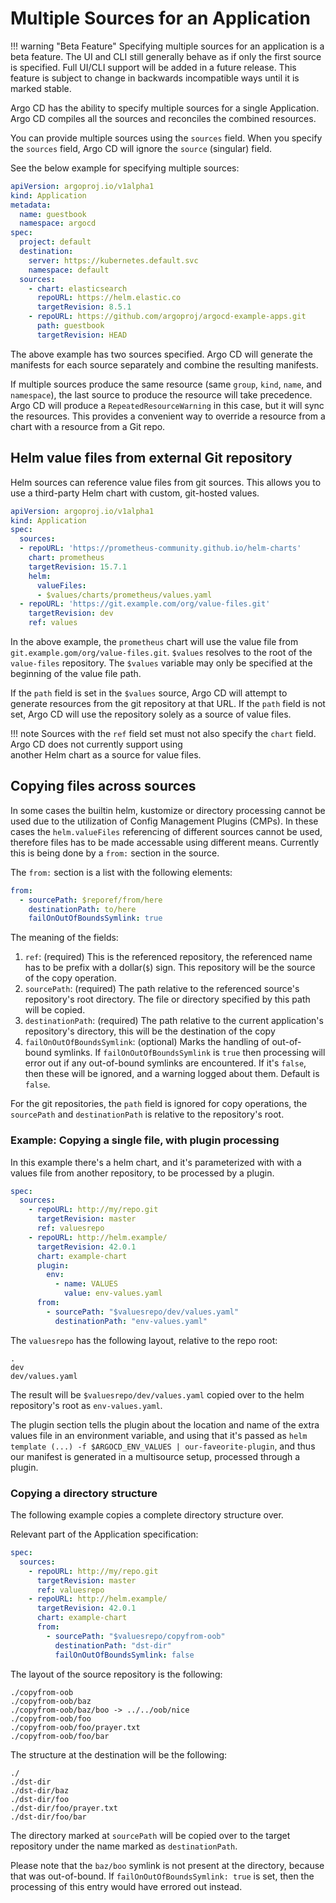 # Multiple Sources for an Application

!!! warning "Beta Feature"
    Specifying multiple sources for an application is a beta feature. The UI and CLI still generally behave as if only
    the first source is specified. Full UI/CLI support will be added in a future release.
    This feature is subject to change in backwards incompatible ways until it is marked stable.

Argo CD has the ability to specify multiple sources for a single Application. Argo CD compiles all the sources
and reconciles the combined resources.

You can provide multiple sources using the `sources` field. When you specify the `sources` field, Argo CD will ignore 
the `source` (singular) field.

See the below example for specifying multiple sources:

```yaml
apiVersion: argoproj.io/v1alpha1
kind: Application
metadata:
  name: guestbook
  namespace: argocd
spec:
  project: default
  destination:
    server: https://kubernetes.default.svc
    namespace: default
  sources:
    - chart: elasticsearch
      repoURL: https://helm.elastic.co
      targetRevision: 8.5.1
    - repoURL: https://github.com/argoproj/argocd-example-apps.git
      path: guestbook
      targetRevision: HEAD
```

The above example has two sources specified. Argo CD will generate the manifests for each source separately and combine 
the resulting manifests.

If multiple sources produce the same resource (same `group`, `kind`, `name`, and `namespace`), the last source to 
produce the resource will take precedence. Argo CD will produce a `RepeatedResourceWarning` in this case, but it will 
sync the resources. This provides a convenient way to override a resource from a chart with a resource from a Git repo.

## Helm value files from external Git repository

Helm sources can reference value files from git sources. This allows you to use a third-party Helm chart with custom,
git-hosted values.

```yaml
apiVersion: argoproj.io/v1alpha1
kind: Application
spec:
  sources:
  - repoURL: 'https://prometheus-community.github.io/helm-charts'
    chart: prometheus
    targetRevision: 15.7.1
    helm:
      valueFiles:
      - $values/charts/prometheus/values.yaml
  - repoURL: 'https://git.example.com/org/value-files.git'
    targetRevision: dev
    ref: values
```

In the above example, the `prometheus` chart will use the value file from `git.example.gom/org/value-files.git`. 
`$values` resolves to the root of the `value-files` repository. The `$values` variable may only be specified at the 
beginning of the value file path.

If the `path` field is set in the `$values` source, Argo CD will attempt to generate resources from the git repository
at that URL. If the `path` field is not set, Argo CD will use the repository solely as a source of value files.

!!! note
    Sources with the `ref` field set must not also specify the `chart` field. Argo CD does not currently support using  
    another Helm chart as a source for value files.

## Copying files across sources

In some cases the builtin helm, kustomize or directory processing cannot be used due to the utilization of Config Management Plugins (CMPs).
In these cases the `helm.valueFiles` referencing of different sources cannot be used, therefore files has to be made accessable using different
means. Currently this is being done by a `from:` section in the source.

The `from:` section is a list with the following elements:

```yaml
from:
  - sourcePath: $reporef/from/here
    destinationPath: to/here
    failOnOutOfBoundsSymlink: true
```

The meaning of the fields:

1. `ref`: (required) This is the referenced repository, the referenced name has to be prefix with a dollar(`$`) sign. This repository will be the source of the copy operation.
1. `sourcePath`: (required) The path relative to the referenced source's repository's root directory. The file or directory specified by this path will be copied.
1. `destinationPath`: (required) The path relative to the current application's repository's directory, this will be the destination of the copy
1. `failOnOutOfBoundsSymlink`: (optional) Marks the handling of out-of-bound symlinks. If `failOnOutOfBoundsSymlink` is `true` then processing will error out if any out-of-bound symlinks are encountered. If it's `false`, then these will be ignored, and a warning logged about them. Default is `false`.

For the git repositories, the `path` field is ignored for copy operations, the `sourcePath` and `destinationPath` is relative to the repository's root.

### Example: Copying a single file, with plugin processing

In this example there's a helm chart, and it's parameterized with with a values file from another repository, to be processed by a plugin.

```yaml
spec:
  sources:
    - repoURL: http://my/repo.git
      targetRevision: master
      ref: valuesrepo
    - repoURL: http://helm.example/
      targetRevision: 42.0.1
      chart: example-chart
      plugin:
        env:
          - name: VALUES
            value: env-values.yaml
      from:
        - sourcePath: "$valuesrepo/dev/values.yaml"
          destinationPath: "env-values.yaml"
```

The `valuesrepo` has the following layout, relative to the repo root:

```
.
dev
dev/values.yaml
```

The result will be `$valuesrepo/dev/values.yaml` copied over to the helm repository's root as `env-values.yaml`.

The plugin section tells the plugin about the location and name of the extra values file in an environment variable, and using that it's passed as `helm template (...) -f $ARGOCD_ENV_VALUES | our-faveorite-plugin`, and thus our manifest is generated in a multisource setup, processed through a plugin.


### Copying a directory structure

The following example copies a complete directory structure over.

Relevant part of the Application specification:

```yaml
spec:
  sources:
    - repoURL: http://my/repo.git
      targetRevision: master
      ref: valuesrepo
    - repoURL: http://helm.example/
      targetRevision: 42.0.1
      chart: example-chart
      from:
        - sourcePath: "$valuesrepo/copyfrom-oob"
          destinationPath: "dst-dir"
          failOnOutOfBoundsSymlink: false
```

The layout of the source repository is the following:
```
./copyfrom-oob
./copyfrom-oob/baz
./copyfrom-oob/baz/boo -> ../../oob/nice
./copyfrom-oob/foo
./copyfrom-oob/foo/prayer.txt
./copyfrom-oob/foo/bar
```

The structure at the destination will be the following:
```
./
./dst-dir
./dst-dir/baz
./dst-dir/foo
./dst-dir/foo/prayer.txt
./dst-dir/foo/bar
```

The directory marked at `sourcePath` will be copied over to the target repository under the name marked as `destinationPath`.

Please note that the `baz/boo` symlink is not present at the directory, because that was out-of-bound. If `failOnOutOfBoundsSymlink: true` is set, then the processing of this entry would have errored out instead.
